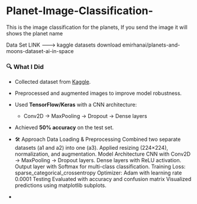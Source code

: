 # Planet-Image-Classification-
This is the image classification for the planets, If you send the image it will shows the planet name

Data Set LINK ---> kaggle datasets download emirhanai/planets-and-moons-dataset-ai-in-space

### 🔍 What I Did
- Collected dataset from [Kaggle](https://www.kaggle.com/).
- Preprocessed and augmented images to improve model robustness.
- Used **TensorFlow/Keras** with a CNN architecture:
  - Conv2D → MaxPooling → Dropout → Dense layers
- Achieved **50% accuracy** on the test set.

- 🛠 Approach
Data Loading & Preprocessing
Combined two separate datasets (a1 and a2) into one (a3).
Applied resizing (224×224), normalization, and augmentation.
Model Architecture
CNN with Conv2D → MaxPooling → Dropout layers.
Dense layers with ReLU activation.
Output layer with Softmax for multi-class classification.
Training
Loss: sparse_categorical_crossentropy
Optimizer: Adam with learning rate 0.0001
Testing
Evaluated with accuracy and confusion matrix
Visualized predictions using matplotlib subplots.
- 
